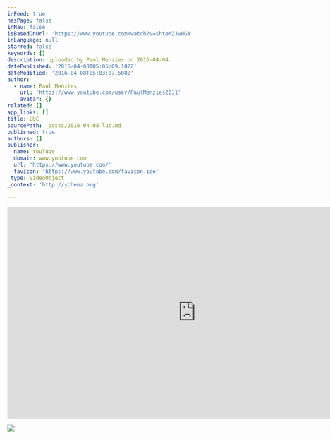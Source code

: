 ```yaml
---
inFeed: true
hasPage: false
inNav: false
isBasedOnUrl: 'https://www.youtube.com/watch?v=shteMZJwHGA'
inLanguage: null
starred: false
keywords: []
description: Uploaded by Paul Menzies on 2016-04-04.
datePublished: '2016-04-08T05:05:09.102Z'
dateModified: '2016-04-08T05:03:07.508Z'
author:
  - name: Paul Menzies
    url: 'https://www.youtube.com/user/PaulMenzies2011'
    avatar: {}
related: []
app_links: []
title: LUC
sourcePath: _posts/2016-04-08-luc.md
published: true
authors: []
publisher:
  name: YouTube
  domain: www.youtube.com
  url: 'https://www.youtube.com/'
  favicon: 'https://www.youtube.com/favicon.ico'
_type: VideoObject
_context: 'http://schema.org'

---
```

<iframe src="https://cdn.embedly.com/widgets/media.html?src=https%3A%2F%2Fwww.youtube.com%2Fembed%2FshteMZJwHGA%3Ffeature%3Doembed&amp;url=https%3A%2F%2Fwww.youtube.com%2Fwatch%3Fv%3DshteMZJwHGA&amp;image=https%3A%2F%2Fi.ytimg.com%2Fvi%2FshteMZJwHGA%2Fhqdefault.jpg&amp;key=b7d04c9b404c499eba89ee7072e1c4f7&amp;type=text%2Fhtml&amp;schema=youtube" width="854" height="480" scrolling="no" frameborder="0" allowfullscreen="allowfullscreen" style=""></iframe>

![](https://the-grid-user-content.s3-us-west-2.amazonaws.com/b9e2266c-b04a-47cd-b35e-49d9a37df977.jpg)